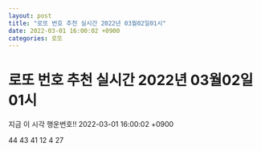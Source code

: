 ```yaml
---
layout: post
title: "로또 번호 추천 실시간 2022년 03월02일01시"
date: 2022-03-01 16:00:02 +0900
categories: 로또
---
```


# 로또 번호 추천 실시간 2022년 03월02일01시

지금 이 시각 행운번호!! 2022-03-01 16:00:02 +0900

 44  43  41  12  4  27 

